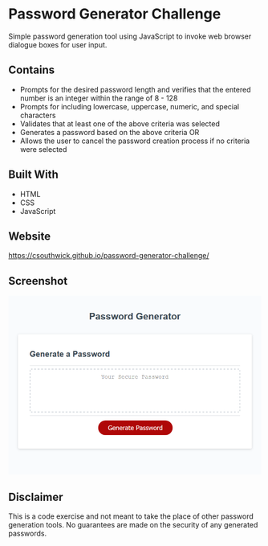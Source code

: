 # Password Generator Challenge
Simple password generation tool using JavaScript to invoke web browser dialogue boxes for user input.

## Contains
* Prompts for the desired password length and verifies that the entered number is an integer within the range of 8 - 128
* Prompts for including lowercase, uppercase, numeric, and special characters
* Validates that at least one of the above criteria was selected
* Generates a password based on the above criteria OR
* Allows the user to cancel the password creation process if no criteria were selected

## Built With
* HTML
* CSS
* JavaScript

## Website
https://csouthwick.github.io/password-generator-challenge/

## Screenshot
![screenshot of the password generator site](./assets/images/Screenshot_2020-08-23_Password_Generator.png)

## Disclaimer
This is a code exercise and not meant to take the place of other password generation tools. No guarantees are made on the security of any generated passwords.
